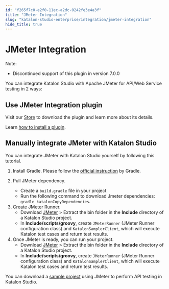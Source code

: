 ```yaml
---
id: "f265f7c0-e2f0-11ec-a2dc-0242fe3e4a3f"
title: "JMeter Integration"
slug: "katalon-studio-enterprise/integration/jmeter-integration"
hide_title: true
---
```


# <a id="id" class="anchor_top_offset"/><a id="ariaid-title1" class="anchor_top_offset"/>JMeter Integration 

<div xmlns="http://www.w3.org/1999/xhtml" className="note note note_note"><span className="note__title">Note:</span> 
  <ul className="ul"><li className="li">
      <p className="p">Discontinued support of this plugin in version 7.0.0</p>
    </li></ul>
</div>
<p xmlns="http://www.w3.org/1999/xhtml" className="p">You can integrate Katalon Studio with Apache JMeter for API/Web Service testing in 2 ways:</p> 
    

## <a id="id_1" class="anchor_top_offset"/>Use JMeter Integration plugin

    
      
<p xmlns="http://www.w3.org/1999/xhtml" className="p">Visit our <a className="xref j-external-link" href="https://store.katalon.com/product/139/JMeter-Integration" target="_blank">Store</a>   to download the plugin and learn more about its details.</p> 
      
<p xmlns="http://www.w3.org/1999/xhtml" className="p">Learn <a className="xref" href="/docs/katalon-store/getting-started-with-katalon-store">how     to install a plugin</a>.</p> 
    
  

## <a id="id_2" class="anchor_top_offset"/>Manually integrate JMeter with Katalon Studio

<p xmlns="http://www.w3.org/1999/xhtml" className="p">You can integrate JMeter with Katalon Studio yourself by following this tutorial.</p> 
<ol xmlns="http://www.w3.org/1999/xhtml" className="ol"><li className="li">     <p className="p">Install Gradle. Please follow the <a className="xref j-external-link" href="https://gradle.org/install/" target="_blank">official instruction</a> by Gradle.</p>   </li><li className="li">     <div className="p">Pull JMeter dependency.       <ul className="ul"><li className="li">Create a <code className="ph codeph">build.gradle</code> file in your project</li><li className="li">Run the following command to download Jmeter dependencies: <code className="ph codeph">gradle katalonCopyDependencies</code>.</li></ul></div>   </li><li className="li">Create JMeter Runner.     <ul className="ul"><li className="li">Download <a className="xref j-external-link" href="https://jmeter.apache.org/download_jmeter.cgi" target="_blank">JMeter</a> &gt; Extract the bin folder in the <strong className="ph b">Include</strong> directory of a Katalon Studio project.</li><li className="li">In <strong className="ph b">Include/scripts/groovy</strong>, create <code className="ph codeph">JMeterRunner</code> (JMeter Runner configuration class) and <code className="ph codeph">KatalonSamplerClient</code>, which will execute Katalon test cases and return test results.</li></ul></li><li className="li">Once JMeter is ready, you can run your project.     <ul className="ul"><li className="li">Download <a className="xref j-external-link" href="https://jmeter.apache.org/download_jmeter.cgi" target="_blank">JMeter</a> &gt; Extract the bin folder in the <strong className="ph b">Include</strong> directory of a Katalon Studio project.</li><li className="li">In <strong className="ph b">Include/scripts/groovy</strong>, create <code className="ph codeph">JMeterRunner</code> (JMeter Runner configuration class) and <code className="ph codeph">KatalonSamplerClient</code>, which will execute Katalon test cases and return test results.</li></ul></li></ol> 
<p xmlns="http://www.w3.org/1999/xhtml" className="p">You can download a <a className="xref j-external-link" href="https://github.com/thongmgnguyen/katalon-jmeter-sample" target="_blank">sample project</a> using JMeter to perform API testing in Katalon Studio.</p> 
